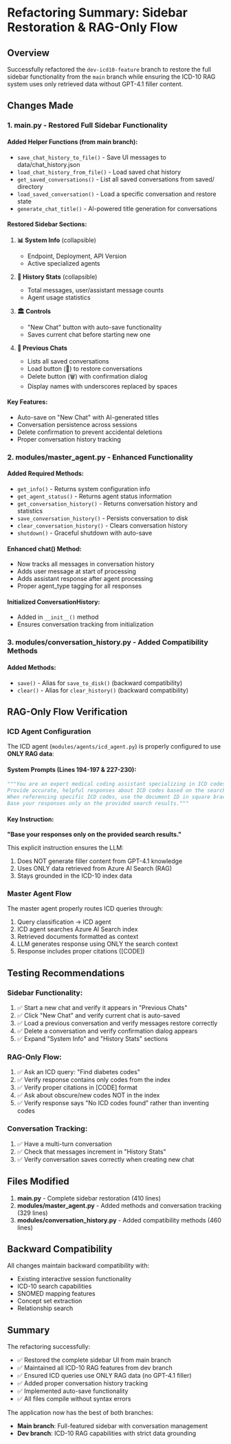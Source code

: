 # Refactoring Summary: Sidebar Restoration & RAG-Only Flow

## Overview
Successfully refactored the `dev-icd10-feature` branch to restore the full sidebar functionality from the `main` branch while ensuring the ICD-10 RAG system uses only retrieved data without GPT-4.1 filler content.

## Changes Made

### 1. **main.py** - Restored Full Sidebar Functionality

#### Added Helper Functions (from main branch):
- `save_chat_history_to_file()` - Save UI messages to data/chat_history.json
- `load_chat_history_from_file()` - Load saved chat history
- `get_saved_conversations()` - List all saved conversations from saved/ directory
- `load_saved_conversation()` - Load a specific conversation and restore state
- `generate_chat_title()` - AI-powered title generation for conversations

#### Restored Sidebar Sections:
1. **📊 System Info** (collapsible)
   - Endpoint, Deployment, API Version
   - Active specialized agents

2. **💬 History Stats** (collapsible)
   - Total messages, user/assistant message counts
   - Agent usage statistics

3. **🏛️ Controls**
   - "New Chat" button with auto-save functionality
   - Saves current chat before starting new one

4. **💬 Previous Chats**
   - Lists all saved conversations
   - Load button (📄) to restore conversations
   - Delete button (🗑️) with confirmation dialog
   - Display names with underscores replaced by spaces

#### Key Features:
- Auto-save on "New Chat" with AI-generated titles
- Conversation persistence across sessions
- Delete confirmation to prevent accidental deletions
- Proper conversation history tracking

### 2. **modules/master_agent.py** - Enhanced Functionality

#### Added Required Methods:
- `get_info()` - Returns system configuration info
- `get_agent_status()` - Returns agent status information
- `get_conversation_history()` - Returns conversation history and statistics
- `save_conversation_history()` - Persists conversation to disk
- `clear_conversation_history()` - Clears conversation history
- `shutdown()` - Graceful shutdown with auto-save

#### Enhanced chat() Method:
- Now tracks all messages in conversation history
- Adds user message at start of processing
- Adds assistant response after agent processing
- Proper agent_type tagging for all responses

#### Initialized ConversationHistory:
- Added in `__init__()` method
- Ensures conversation tracking from initialization

### 3. **modules/conversation_history.py** - Added Compatibility Methods

#### Added Methods:
- `save()` - Alias for `save_to_disk()` (backward compatibility)
- `clear()` - Alias for `clear_history()` (backward compatibility)

## RAG-Only Flow Verification

### ICD Agent Configuration
The ICD agent (`modules/agents/icd_agent.py`) is properly configured to use **ONLY RAG data**:

#### System Prompts (Lines 194-197 & 227-230):
```python
"""You are an expert medical coding assistant specializing in ICD codes. 
Provide accurate, helpful responses about ICD codes based on the search results provided. 
When referencing specific ICD codes, use the document ID in square brackets like [I10] for citations.
Base your responses only on the provided search results."""
```

#### Key Instruction:
**"Base your responses only on the provided search results."**

This explicit instruction ensures the LLM:
1. Does NOT generate filler content from GPT-4.1 knowledge
2. Uses ONLY data retrieved from Azure AI Search (RAG)
3. Stays grounded in the ICD-10 index data

### Master Agent Flow
The master agent properly routes ICD queries through:
1. Query classification → ICD agent
2. ICD agent searches Azure AI Search index
3. Retrieved documents formatted as context
4. LLM generates response using ONLY the search context
5. Response includes proper citations ([CODE])

## Testing Recommendations

### Sidebar Functionality:
1. ✅ Start a new chat and verify it appears in "Previous Chats"
2. ✅ Click "New Chat" and verify current chat is auto-saved
3. ✅ Load a previous conversation and verify messages restore correctly
4. ✅ Delete a conversation and verify confirmation dialog appears
5. ✅ Expand "System Info" and "History Stats" sections

### RAG-Only Flow:
1. ✅ Ask an ICD query: "Find diabetes codes"
2. ✅ Verify response contains only codes from the index
3. ✅ Verify proper citations in [CODE] format
4. ✅ Ask about obscure/new codes NOT in the index
5. ✅ Verify response says "No ICD codes found" rather than inventing codes

### Conversation Tracking:
1. ✅ Have a multi-turn conversation
2. ✅ Check that messages increment in "History Stats"
3. ✅ Verify conversation saves correctly when creating new chat

## Files Modified

1. **main.py** - Complete sidebar restoration (410 lines)
2. **modules/master_agent.py** - Added methods and conversation tracking (329 lines)
3. **modules/conversation_history.py** - Added compatibility methods (460 lines)

## Backward Compatibility

All changes maintain backward compatibility with:
- Existing interactive session functionality
- ICD-10 search capabilities
- SNOMED mapping features
- Concept set extraction
- Relationship search

## Summary

The refactoring successfully:
- ✅ Restored the complete sidebar UI from main branch
- ✅ Maintained all ICD-10 RAG features from dev branch
- ✅ Ensured ICD queries use ONLY RAG data (no GPT-4.1 filler)
- ✅ Added proper conversation history tracking
- ✅ Implemented auto-save functionality
- ✅ All files compile without syntax errors

The application now has the best of both branches:
- **Main branch**: Full-featured sidebar with conversation management
- **Dev branch**: ICD-10 RAG capabilities with strict data grounding
